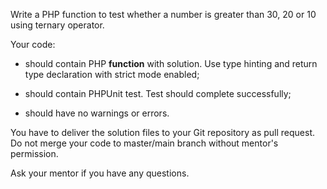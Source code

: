 Write a PHP function to test whether a number is greater than 30, 20 or 10 using ternary operator.

Your code:

- should contain PHP **function** with solution. Use type hinting and return type declaration with strict mode enabled;

- should contain PHPUnit test. Test should complete successfully;

- should have no warnings or errors.

You have to deliver the solution files to your Git repository as pull request. Do not merge your code 
to master/main branch without mentor's permission. 

Ask your mentor if you have any questions.
